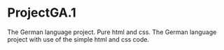 # ProjectGA.1
The German language project. Pure html and css.
The German language project with use of the simple html and css code.
